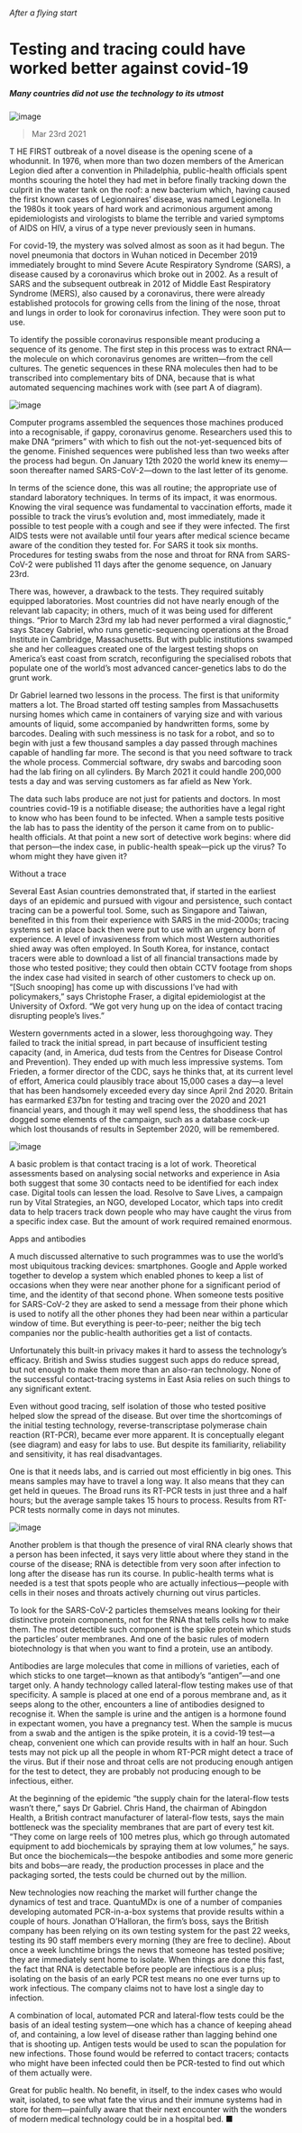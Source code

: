 ###### After a flying start
# Testing and tracing could have worked better against covid-19 
##### Many countries did not use the technology to its utmost 
![image](images/20210327_tqd002.jpg) 
> Mar 23rd 2021 
T HE FIRST outbreak of a novel disease is the opening scene of a whodunnit. In 1976, when more than two dozen members of the American Legion died after a convention in Philadelphia, public-health officials spent months scouring the hotel they had met in before finally tracking down the culprit in the water tank on the roof: a new bacterium which, having caused the first known cases of Legionnaires’ disease, was named Legionella. In the 1980s it took years of hard work and acrimonious argument among epidemiologists and virologists to blame the terrible and varied symptoms of AIDS on HIV, a virus of a type never previously seen in humans.
For covid-19, the mystery was solved almost as soon as it had begun. The novel pneumonia that doctors in Wuhan noticed in December 2019 immediately brought to mind Severe Acute Respiratory Syndrome (SARS), a disease caused by a coronavirus which broke out in 2002. As a result of SARS and the subsequent outbreak in 2012 of Middle East Respiratory Syndrome (MERS), also caused by a coronavirus, there were already established protocols for growing cells from the lining of the nose, throat and lungs in order to look for coronavirus infection. They were soon put to use.

To identify the possible coronavirus responsible meant producing a sequence of its genome. The first step in this process was to extract RNA—the molecule on which coronavirus genomes are written—from the cell cultures. The genetic sequences in these RNA molecules then had to be transcribed into complementary bits of DNA, because that is what automated sequencing machines work with (see part A of diagram).
![image](images/20210327_TQC933.png) 

Computer programs assembled the sequences those machines produced into a recognisable, if gappy, coronavirus genome. Researchers used this to make DNA “primers” with which to fish out the not-yet-sequenced bits of the genome. Finished sequences were published less than two weeks after the process had begun. On January 12th 2020 the world knew its enemy—soon thereafter named SARS-CoV-2—down to the last letter of its genome.
In terms of the science done, this was all routine; the appropriate use of standard laboratory techniques. In terms of its impact, it was enormous. Knowing the viral sequence was fundamental to vaccination efforts, made it possible to track the virus’s evolution and, most immediately, made it possible to test people with a cough and see if they were infected. The first AIDS tests were not available until four years after medical science became aware of the condition they tested for. For SARS it took six months. Procedures for testing swabs from the nose and throat for RNA from SARS-CoV-2 were published 11 days after the genome sequence, on January 23rd.
There was, however, a drawback to the tests. They required suitably equipped laboratories. Most countries did not have nearly enough of the relevant lab capacity; in others, much of it was being used for different things. “Prior to March 23rd my lab had never performed a viral diagnostic,” says Stacey Gabriel, who runs genetic-sequencing operations at the Broad Institute in Cambridge, Massachusetts. But with public institutions swamped she and her colleagues created one of the largest testing shops on America’s east coast from scratch, reconfiguring the specialised robots that populate one of the world’s most advanced cancer-genetics labs to do the grunt work.
Dr Gabriel learned two lessons in the process. The first is that uniformity matters a lot. The Broad started off testing samples from Massachusetts nursing homes which came in containers of varying size and with various amounts of liquid, some accompanied by handwritten forms, some by barcodes. Dealing with such messiness is no task for a robot, and so to begin with just a few thousand samples a day passed through machines capable of handling far more. The second is that you need software to track the whole process. Commercial software, dry swabs and barcoding soon had the lab firing on all cylinders. By March 2021 it could handle 200,000 tests a day and was serving customers as far afield as New York.
The data such labs produce are not just for patients and doctors. In most countries covid-19 is a notifiable disease; the authorities have a legal right to know who has been found to be infected. When a sample tests positive the lab has to pass the identity of the person it came from on to public-health officials. At that point a new sort of detective work begins: where did that person—the index case, in public-health speak—pick up the virus? To whom might they have given it?
Without a trace
Several East Asian countries demonstrated that, if started in the earliest days of an epidemic and pursued with vigour and persistence, such contact tracing can be a powerful tool. Some, such as Singapore and Taiwan, benefited in this from their experience with SARS in the mid-2000s; tracing systems set in place back then were put to use with an urgency born of experience. A level of invasiveness from which most Western authorities shied away was often employed. In South Korea, for instance, contact tracers were able to download a list of all financial transactions made by those who tested positive; they could then obtain CCTV footage from shops the index case had visited in search of other customers to check up on. “[Such snooping] has come up with discussions I’ve had with policymakers,” says Christophe Fraser, a digital epidemiologist at the University of Oxford. “We got very hung up on the idea of contact tracing disrupting people’s lives.”
Western governments acted in a slower, less thoroughgoing way. They failed to track the initial spread, in part because of insufficient testing capacity (and, in America, dud tests from the Centres for Disease Control and Prevention). They ended up with much less impressive systems. Tom Frieden, a former director of the CDC, says he thinks that, at its current level of effort, America could plausibly trace about 15,000 cases a day—a level that has been handsomely exceeded every day since April 2nd 2020. Britain has earmarked £37bn for testing and tracing over the 2020 and 2021 financial years, and though it may well spend less, the shoddiness that has dogged some elements of the campaign, such as a database cock-up which lost thousands of results in September 2020, will be remembered.
![image](images/20210327_tqc144.png) 

A basic problem is that contact tracing is a lot of work. Theoretical assessments based on analysing social networks and experience in Asia both suggest that some 30 contacts need to be identified for each index case. Digital tools can lessen the load. Resolve to Save Lives, a campaign run by Vital Strategies, an NGO, developed Locator, which taps into credit data to help tracers track down people who may have caught the virus from a specific index case. But the amount of work required remained enormous.
Apps and antibodies
A much discussed alternative to such programmes was to use the world’s most ubiquitous tracking devices: smartphones. Google and Apple worked together to develop a system which enabled phones to keep a list of occasions when they were near another phone for a significant period of time, and the identity of that second phone. When someone tests positive for SARS-CoV-2 they are asked to send a message from their phone which is used to notify all the other phones they had been near within a particular window of time. But everything is peer-to-peer; neither the big tech companies nor the public-health authorities get a list of contacts.
Unfortunately this built-in privacy makes it hard to assess the technology’s efficacy. British and Swiss studies suggest such apps do reduce spread, but not enough to make them more than an also-ran technology. None of the successful contact-tracing systems in East Asia relies on such things to any significant extent.
Even without good tracing, self isolation of those who tested positive helped slow the spread of the disease. But over time the shortcomings of the initial testing technology, reverse-transcriptase polymerase chain reaction (RT-PCR), became ever more apparent. It is conceptually elegant (see diagram) and easy for labs to use. But despite its familiarity, reliability and sensitivity, it has real disadvantages.
One is that it needs labs, and is carried out most efficiently in big ones. This means samples may have to travel a long way. It also means that they can get held in queues. The Broad runs its RT-PCR tests in just three and a half hours; but the average sample takes 15 hours to process. Results from RT-PCR tests normally come in days not minutes.
![image](images/20210327_tqc142.png) 

Another problem is that though the presence of viral RNA clearly shows that a person has been infected, it says very little about where they stand in the course of the disease; RNA is detectible from very soon after infection to long after the disease has run its course. In public-health terms what is needed is a test that spots people who are actually infectious—people with cells in their noses and throats actively churning out virus particles.
To look for the SARS-CoV-2 particles themselves means looking for their distinctive protein components, not for the RNA that tells cells how to make them. The most detectible such component is the spike protein which studs the particles’ outer membranes. And one of the basic rules of modern biotechnology is that when you want to find a protein, use an antibody.
Antibodies are large molecules that come in millions of varieties, each of which sticks to one target—known as that antibody’s “antigen”—and one target only. A handy technology called lateral-flow testing makes use of that specificity. A sample is placed at one end of a porous membrane and, as it seeps along to the other, encounters a line of antibodies designed to recognise it. When the sample is urine and the antigen is a hormone found in expectant women, you have a pregnancy test. When the sample is mucus from a swab and the antigen is the spike protein, it is a covid-19 test—a cheap, convenient one which can provide results with in half an hour. Such tests may not pick up all the people in whom RT-PCR might detect a trace of the virus. But if their nose and throat cells are not producing enough antigen for the test to detect, they are probably not producing enough to be infectious, either.
At the beginning of the epidemic “the supply chain for the lateral-flow tests wasn’t there,” says Dr Gabriel. Chris Hand, the chairman of Abingdon Health, a British contract manufacturer of lateral-flow tests, says the main bottleneck was the speciality membranes that are part of every test kit. “They come on large reels of 100 metres plus, which go through automated equipment to add biochemicals by spraying them at low volumes,” he says. But once the biochemicals—the bespoke antibodies and some more generic bits and bobs—are ready, the production processes in place and the packaging sorted, the tests could be churned out by the million.
New technologies now reaching the market will further change the dynamics of test and trace. QuantuMDx is one of a number of companies developing automated PCR-in-a-box systems that provide results within a couple of hours. Jonathan O’Halloran, the firm’s boss, says the British company has been relying on its own testing system for the past 22 weeks, testing its 90 staff members every morning (they are free to decline). About once a week lunchtime brings the news that someone has tested positive; they are immediately sent home to isolate. When things are done this fast, the fact that RNA is detectable before people are infectious is a plus; isolating on the basis of an early PCR test means no one ever turns up to work infectious. The company claims not to have lost a single day to infection.
A combination of local, automated PCR and lateral-flow tests could be the basis of an ideal testing system—one which has a chance of keeping ahead of, and containing, a low level of disease rather than lagging behind one that is shooting up. Antigen tests would be used to scan the population for new infections. Those found would be referred to contact tracers; contacts who might have been infected could then be PCR-tested to find out which of them actually were.
Great for public health. No benefit, in itself, to the index cases who would wait, isolated, to see what fate the virus and their immune systems had in store for them—painfully aware that their next encounter with the wonders of modern medical technology could be in a hospital bed. ■
